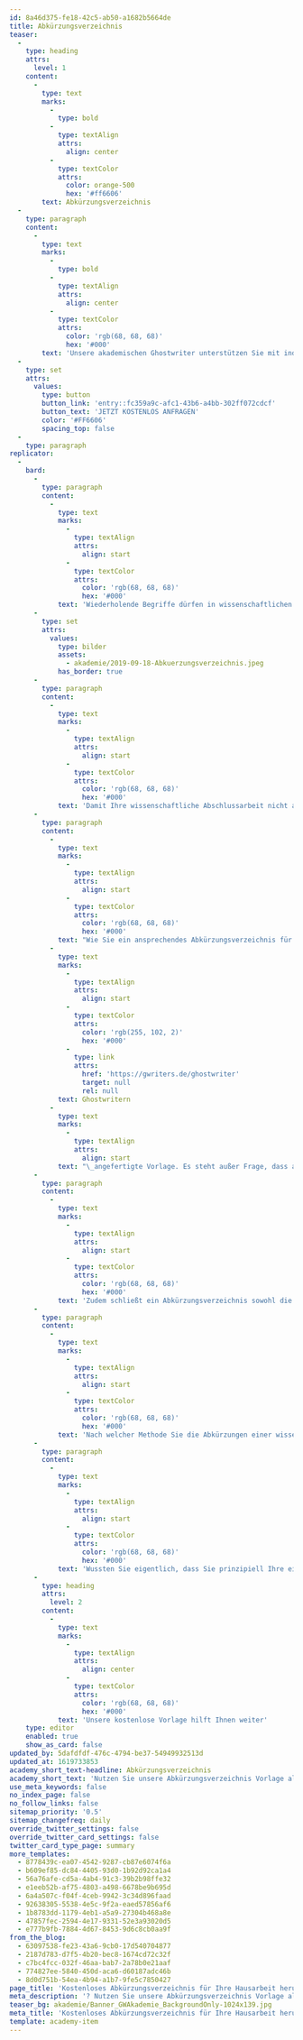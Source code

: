 ```yaml
---
id: 8a46d375-fe18-42c5-ab50-a1682b5664de
title: Abkürzungsverzeichnis
teaser:
  -
    type: heading
    attrs:
      level: 1
    content:
      -
        type: text
        marks:
          -
            type: bold
          -
            type: textAlign
            attrs:
              align: center
          -
            type: textColor
            attrs:
              color: orange-500
              hex: '#ff6606'
        text: Abkürzungsverzeichnis
  -
    type: paragraph
    content:
      -
        type: text
        marks:
          -
            type: bold
          -
            type: textAlign
            attrs:
              align: center
          -
            type: textColor
            attrs:
              color: 'rgb(68, 68, 68)'
              hex: '#000'
        text: 'Unsere akademischen Ghostwriter unterstützen Sie mit individuellen Vorlagen, persönlichen Coachings oder unserem professionellen Ghostwriting-Service bei Ihrer Abschlussarbeit!'
  -
    type: set
    attrs:
      values:
        type: button
        button_link: 'entry::fc359a9c-afc1-43b6-a4bb-302ff072cdcf'
        button_text: 'JETZT KOSTENLOS ANFRAGEN'
        color: '#FF6606'
        spacing_top: false
  -
    type: paragraph
replicator:
  -
    bard:
      -
        type: paragraph
        content:
          -
            type: text
            marks:
              -
                type: textAlign
                attrs:
                  align: start
              -
                type: textColor
                attrs:
                  color: 'rgb(68, 68, 68)'
                  hex: '#000'
            text: 'Wiederholende Begriffe dürfen in wissenschaftlichen Arbeiten grundsätzlich auch als Abkürzungen geschrieben werden, sofern dennoch die fachgerechten Normen gegeben sind. Demnach sind allein die Abkürzungen der Fachtermini sowie die allgemein gültigen Abkürzungen im Duden angemessen.'
      -
        type: set
        attrs:
          values:
            type: bilder
            assets:
              - akademie/2019-09-18-Abkuerzungsverzeichnis.jpeg
            has_border: true
      -
        type: paragraph
        content:
          -
            type: text
            marks:
              -
                type: textAlign
                attrs:
                  align: start
              -
                type: textColor
                attrs:
                  color: 'rgb(68, 68, 68)'
                  hex: '#000'
            text: 'Damit Ihre wissenschaftliche Abschlussarbeit nicht aufgrund von Abkürzungen missverstanden wird und Ihre Aufarbeitung den vorgegebenen Richtlinien nachkommt, beinhalten Abschlussarbeiten häufig ein Abkürzungsverzeichnis.'
      -
        type: paragraph
        content:
          -
            type: text
            marks:
              -
                type: textAlign
                attrs:
                  align: start
              -
                type: textColor
                attrs:
                  color: 'rgb(68, 68, 68)'
                  hex: '#000'
            text: "Wie Sie ein ansprechendes Abkürzungsverzeichnis für eine akademische Abschlussarbeit erstellen, erklärt im Detail die von unseren akademischen\_"
          -
            type: text
            marks:
              -
                type: textAlign
                attrs:
                  align: start
              -
                type: textColor
                attrs:
                  color: 'rgb(255, 102, 2)'
                  hex: '#000'
              -
                type: link
                attrs:
                  href: 'https://gwriters.de/ghostwriter'
                  target: null
                  rel: null
            text: Ghostwritern
          -
            type: text
            marks:
              -
                type: textAlign
                attrs:
                  align: start
            text: "\_angefertigte Vorlage. Es steht außer Frage, dass auch dieses Verzeichnis keine Willkür von Abkürzungen gewährt.\_Somit sollte gesagt sein, dass der Inhalt des Verzeichnisses zum Beispiel keine Standards (Zum Beispiel: Bzw.) beinhaltet und lediglich zum Beispiel Abkürzungen der Fachbegriffe, Institutionen oder Gesetze im Verzeichnis stehen."
      -
        type: paragraph
        content:
          -
            type: text
            marks:
              -
                type: textAlign
                attrs:
                  align: start
              -
                type: textColor
                attrs:
                  color: 'rgb(68, 68, 68)'
                  hex: '#000'
            text: 'Zudem schließt ein Abkürzungsverzeichnis sowohl die Abkürzungen in der Fußnote und im Anhang einer wissenschaftlichen Arbeit mit ein. Ein Abkürzungsverzeichnis ist mit dem gesamten Inhalt der Abschlussarbeit verknüpft und benötigt eine akkurate Handhabung.'
      -
        type: paragraph
        content:
          -
            type: text
            marks:
              -
                type: textAlign
                attrs:
                  align: start
              -
                type: textColor
                attrs:
                  color: 'rgb(68, 68, 68)'
                  hex: '#000'
            text: 'Nach welcher Methode Sie die Abkürzungen einer wissenschaftlichen Arbeit aufarbeiten sollten, erklärt unsere Vorlage systematisch, bildlich und auf den Punkt gebracht. Der Weg von der Theorie in die Praxis fällt dadurch wesentlich leichter.'
      -
        type: paragraph
        content:
          -
            type: text
            marks:
              -
                type: textAlign
                attrs:
                  align: start
              -
                type: textColor
                attrs:
                  color: 'rgb(68, 68, 68)'
                  hex: '#000'
            text: 'Wussten Sie eigentlich, dass Sie prinzipiell Ihre eigenen Abkürzungen einbringen dürfen? Diese Aussage ist allerdings nur teilweise korrekt. In der Regel sind nur nachweisliche Abkürzungen angebracht, außer die wissenschaftlichen Arbeit legt eine neue Erfindung wissenschaftlich dar. Mehr dazu erfahren alle Interessierten, die sich mit unserer kostenfreien Abkürzungsverzeichnis Vorlage befassen.'
      -
        type: heading
        attrs:
          level: 2
        content:
          -
            type: text
            marks:
              -
                type: textAlign
                attrs:
                  align: center
              -
                type: textColor
                attrs:
                  color: 'rgb(68, 68, 68)'
                  hex: '#000'
            text: 'Unsere kostenlose Vorlage hilft Ihnen weiter'
    type: editor
    enabled: true
    show_as_card: false
updated_by: 5dafdfdf-476c-4794-be37-54949932513d
updated_at: 1619733853
academy_short_text-headline: Abkürzungsverzeichnis
academy_short_text: 'Nutzen Sie unsere Abkürzungsverzeichnis Vorlage als praktisches Beispiel für Ihre Arbeit.'
use_meta_keywords: false
no_index_page: false
no_follow_links: false
sitemap_priority: '0.5'
sitemap_changefreq: daily
override_twitter_settings: false
override_twitter_card_settings: false
twitter_card_type_page: summary
more_templates:
  - 8778439c-ea07-4542-9287-cb87e6074f6a
  - b609ef85-dc84-4405-93d0-1b92d92ca1a4
  - 56a76afe-cd5a-4ab4-91c3-39b2b98ffe32
  - e1eeb52b-af75-4803-a498-6678be9b695d
  - 6a4a507c-f04f-4ceb-9942-3c34d896faad
  - 92638305-5538-4e5c-9f2a-eaed57856af6
  - 1b8783dd-1179-4eb1-a5a9-27304b468a8e
  - 47857fec-2594-4e17-9331-52e3a93020d5
  - e777b9fb-7884-4d67-8453-9d6c8cb0aa9f
from_the_blog:
  - 63097538-fe23-43a6-9cb0-17d540704877
  - 2187d783-d7f5-4b20-bec8-1674cd72c32f
  - c7bc4fcc-032f-46aa-bab7-2a78b0e21aaf
  - 774827ee-5840-450d-aca6-d60187adc46b
  - 8d0d751b-54ea-4b94-a1b7-9fe5c7850427
page_title: 'Kostenloses Abkürzungsverzeichnis für Ihre Hausarbeit herunterladen'
meta_description: '? Nutzen Sie unsere Abkürzungsverzeichnis Vorlage als praktisches Beispiel. Unsere professionelle Verzeichnisvorlage, nur einen Klick entfernt! ↘️↘️↘️'
teaser_bg: akademie/Banner_GWAkademie_BackgroundOnly-1024x139.jpg
meta_title: 'Kostenloses Abkürzungsverzeichnis für Ihre Hausarbeit herunterladen'
template: academy-item
---
```

